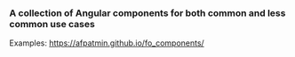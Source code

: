 ### A collection of Angular components for both common and less common use cases

Examples: https://afpatmin.github.io/fo_components/